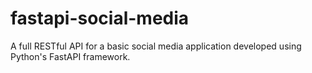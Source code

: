 # fastapi-social-media
A full RESTful API for a basic social media application developed using Python's FastAPI framework.
